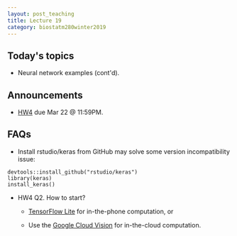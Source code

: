 ```yaml
---
layout: post_teaching
title: Lecture 19
category: biostatm280winter2019
---
```


## Today's topics

* Neural network examples (cont'd).

## Announcements

* [HW4](http://hua-zhou.github.io/teaching/biostatm280-2019winter/hw/hw4/hw4.html) due Mar 22 @ 11:59PM.

## FAQs

* Install rstudio/keras from GitHub may solve some version incompatibility issue:  
```{r}
devtools::install_github("rstudio/keras")
library(keras)
install_keras()
```

* HW4 Q2. How to start? 

    * [TensorFlow Lite](https://www.tensorflow.org/lite) for in-the-phone computation, or
    
    * Use the [Google Cloud Vision](https://cloud.google.com/vision/) for in-the-cloud computation. 
